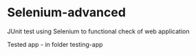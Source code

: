 # Selenium-advanced
JUnit test using Selenium to functional check of web application

Tested app - in folder testing-app
